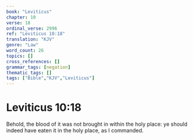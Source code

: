 ```yaml
---
book: "Leviticus"
chapter: 10
verse: 18
ordinal_verse: 2996
ref: "Leviticus 10:18"
translation: "KJV"
genre: "Law"
word_count: 26
topics: []
cross_references: []
grammar_tags: [negation]
thematic_tags: []
tags: ["Bible","KJV","Leviticus"]
---
```


# Leviticus 10:18

Behold, the blood of it was not brought in within the holy place: ye should indeed have eaten it in the holy place, as I commanded.
